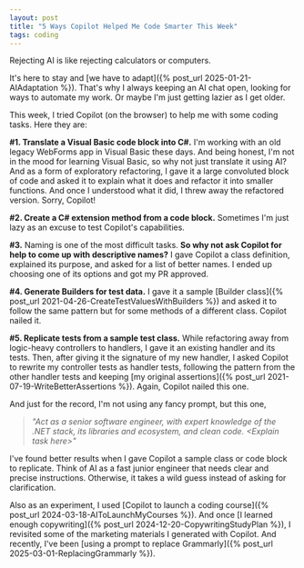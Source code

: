 ```yaml
---
layout: post
title: "5 Ways Copilot Helped Me Code Smarter This Week"
tags: coding
---
```


Rejecting AI is like rejecting calculators or computers.

It's here to stay and [we have to adapt]({% post_url 2025-01-21-AIAdaptation %}). That's why I always keeping an AI chat open, looking for ways to automate my work. Or maybe I'm just getting lazier as I get older.

This week, I tried Copilot (on the browser) to help me with some coding tasks. Here they are:

**#1. Translate a Visual Basic code block into C#.** I'm working with an old legacy WebForms app in Visual Basic these days. And being honest, I'm not in the mood for learning Visual Basic, so why not just translate it using AI? And as a form of exploratory refactoring, I gave it a large convoluted block of code and asked it to explain what it does and refactor it into smaller functions. And once I understood what it did, I threw away the refactored version. Sorry, Copilot!

**#2. Create a C# extension method from a code block.** Sometimes I'm just lazy as an excuse to test Copilot's capabilities.

**#3.** Naming is one of the most difficult tasks. **So why not ask Copilot for help to come up with descriptive names?** I gave Copilot a class definition, explained its purpose, and asked for a list of better names. I ended up choosing one of its options and got my PR approved.

**#4. Generate Builders for test data.** I gave it a sample [Builder class]({% post_url 2021-04-26-CreateTestValuesWithBuilders %}) and asked it to follow the same pattern but for some methods of a different class. Copilot nailed it.

**#5. Replicate tests from a sample test class.** While refactoring away from logic-heavy controllers to handlers, I gave it an existing handler and its tests. Then, after giving it the signature of my new handler, I asked Copilot to rewrite my controller tests as handler tests, following the pattern from the other handler tests and keeping [my original assertions]({% post_url 2021-07-19-WriteBetterAssertions %}). Again, Copilot nailed this one.

And just for the record, I'm not using any fancy prompt, but this one,

> _"Act as a senior software engineer, with expert knowledge of the .NET stack, its libraries and ecosystem, and clean code. \<Explain task here>"_

I've found better results when I gave Copilot a sample class or code block to replicate. Think of AI as a fast junior engineer that needs clear and precise instructions. Otherwise, it takes a wild guess instead of asking for clarification.

Also as an experiment, I used [Copilot to launch a coding course]({% post_url 2024-03-18-AIToLaunchMyCourses %}). And once [I learned enough copywriting]({% post_url 2024-12-20-CopywritingStudyPlan %}), I revisited some of the marketing materials I generated with Copilot. And recently, I've been [using a prompt to replace Grammarly]({% post_url 2025-03-01-ReplacingGrammarly %}).
